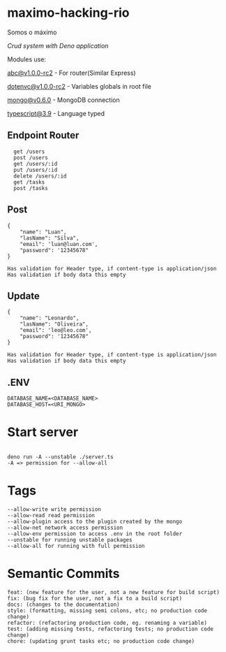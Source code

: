 # maximo-hacking-rio
Somos o máximo

_Crud system with Deno application_

Modules use:

[abc@v1.0.0-rc2](https://deno.land/x/abc) - For router(Similar Express)

[dotenvc@v1.0.0-rc2](https://deno.land/x/dotenv) - Variables globals in root file

[mongo@v0.6.0](https://deno.land/x/mongo) - MongoDB connection

[typescript@3.9](https://www.typescriptlang.org/) -  Language typed


## Endpoint Router
```
  get /users
  post /users
  get /users/:id
  put /users/:id
  delete /users/:id
  get /tasks
  post /tasks
```

## Post

```
{
    "name": "Luan",
    "lasName": "Silva",
    "email": 'luan@luan.com',
    "password": '12345678"
}

Has validation for Header type, if content-type is application/json
Has validation if body data this empty

```
## Update 
```
{
    "name": "Leonardo",
    "lasName": "Oliveira",
    "email": 'leo@leo.com',
    "password": '12345678"
}

Has validation for Header type, if content-type is application/json
Has validation if body data this empty
```

## .ENV
```
DATABASE_NAME=<DATABASE_NAME>
DATABASE_HOST=<URI_MONGO>
```

# Start server
```

deno run -A --unstable ./server.ts
-A => permission for --allow-all
```

# Tags

```
--allow-write write permission
--allow-read read permission
--allow-plugin access to the plugin created by the mongo
--allow-net network access permission
--allow-env permission to access .env in the root folder
--unstable for running unstable packages
--allow-all for running with full permission

```
# Semantic Commits

```
feat: (new feature for the user, not a new feature for build script)
fix: (bug fix for the user, not a fix to a build script)
docs: (changes to the documentation)
style: (formatting, missing semi colons, etc; no production code change)
refactor: (refactoring production code, eg. renaming a variable)
test: (adding missing tests, refactoring tests; no production code change)
chore: (updating grunt tasks etc; no production code change)

```
